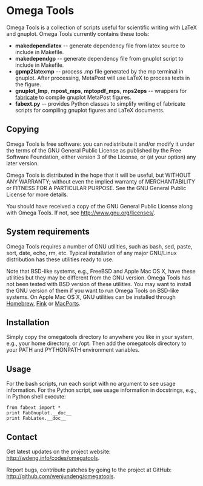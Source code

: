 Omega Tools
===========

Omega Tools is a collection of scripts useful for scientific writing with LaTeX
and gnuplot.  Omega Tools currently contains these tools:

+ **makedependlatex** -- generate dependency file from latex source to include
in Makefile.
+ **makedependgp** -- generate dependency file from gnuplot script to include
in Makefile.
+ **gpmp2latexmp** -- process .mp file generated by the mp terminal in gnuplot.
After processing, MetaPost will use LaTeX to process texts in the figure.
+ **gnuplot_lmp**, **mpost_mps**, **mptopdf_mps**, **mps2eps** -- wrappers for
[fabricate](https://code.google.com/p/fabricate/) to compile gnuplot MetaPost
figures.
+ **fabext.py** -- provides Python classes to simplify writing of fabricate
scripts for compiling gnuplot figures and LaTeX documents.

Copying
-------

Omega Tools is free software: you can redistribute it and/or modify
it under the terms of the GNU General Public License as published by
the Free Software Foundation, either version 3 of the License, or
(at your option) any later version.

Omega Tools is distributed in the hope that it will be useful,
but WITHOUT ANY WARRANTY; without even the implied warranty of
MERCHANTABILITY or FITNESS FOR A PARTICULAR PURPOSE.  See the
GNU General Public License for more details.

You should have received a copy of the GNU General Public License
along with Omega Tools.  If not, see <http://www.gnu.org/licenses/>.

System requirements
-------------------

Omega Tools requires a number of GNU utilities, such as bash, sed, paste, sort,
date, echo, rm, etc.  Typical installation of any major GNU/Linux distribution
has these utilities ready to use.

Note that BSD-like systems, e.g., FreeBSD and Apple Mac OS X, have these
utilities but they may be different from the GNU version.  Omega Tools has not
been tested with BSD version of these utilities.  You may want to install the
GNU version of them if you want to run Omega Tools on BSD-like systems.  On
Apple Mac OS X, GNU utilities can be installed through
[Homebrew](http://mxcl.github.com/homebrew/),
[Fink](http://www.finkproject.org/) or [MacPorts](http://www.macports.org/).

Installation
------------

Simply copy the omegatools directory to anywhere you like in your system, e.g.,
your home directory, or /opt.  Then add the omegatools directory to your PATH
and PYTHONPATH environment variables.

Usage
-----

For the bash scripts, run each script with no argument to see usage
information.  For the Python script, see usage information in docstrings, e.g.,
in Python shell execute:

	from fabext import *
	print FabGnuplot.__doc__
	print FabLatex.__doc__


Contact
-------

Get latest updates on the project website:
<http://wdeng.info/codes/omegatools>.

Report bugs, contribute patches by going to the project at GitHub:
<http://github.com/wenjundeng/omegatools>.

